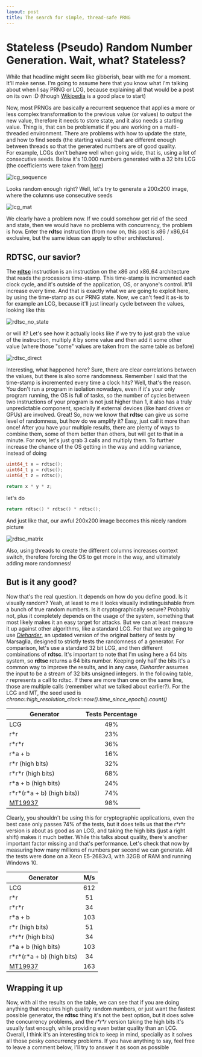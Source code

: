 ```yaml
---
layout: post
title: The search for simple, thread-safe PRNG
---
```


# Stateless (Pseudo) Random Number Generation. Wait, what? Stateless?
While that headline might seem like gibberish, bear with me for a moment. It'll make sense.
I'm going to assume here that you know what I'm talking about when I say PRNG or LCG, because explaining all that would be a post on its own :D (though [Wikipedia](https://en.wikipedia.org/wiki/Pseudorandom_number_generator) is a good place to start)

Now, most PRNGs are basically a recurrent sequence that applies a more or less complex transformation to the previous value (or values) to output the new value, therefore it needs to store state, and it also needs a starting value. Thing is, that can be problematic if you are working on a multi-threaded environment. There are problems with how to update the state, and how to find seeds (the starting values) that are different enough between threads so that the generated numbers are of good quality.  
For example, LCGs don't behave well when going wide, that is, using a lot of consecutive seeds. Below it's 10.000 numbers generated with a 32 bits LCG (the coefficients were taken from [here](https://en.wikipedia.org/wiki/Linear_congruential_generator#Parameters_in_common_use)) 

![lcg_sequence](../images/postsImages/2018-03-18/lcg10000.png) 

Looks random enough right? Well, let's try to generate a 200x200 image, where the columns use consecutive seeds 

![lcg_mat](../images/postsImages/2018-03-18/lcgMatrix.png)

We clearly have a problem now. If we could somehow get rid of the seed and state, then we would have no problems with concurrency, the problem is how. Enter the **rdtsc** instruction (from now on, this post is x86 / x86_64 exclusive, but the same ideas can apply to other architectures).

## RDTSC, our savior?
The [**rdtsc**](http://www.felixcloutier.com/x86/RDTSC.html) instruction is an instruction on the x86 and x86_64 architecture that reads the processors time-stamp. This time-stamp is incremented each clock cycle, and it's outside of the application, OS, or anyone's control. It'll increase every time. 
And that is exactly what we are going to exploit here, by using the time-stamp as our PRNG state. Now, we can't feed it as-is to for example an LCG, because it'll just linearly cycle between the values, looking like this 

![rdtsc_no_state](../images/postsImages/2018-03-18/lcgNoState.png) 

or will it? Let's see how it actually looks like if we try to just grab the value of the instruction, multiply it by some value and then add it some other value (where those "some" values are taken from the same table as before) 

![rdtsc_direct](../images/postsImages/2018-03-18/rdtscDirect.png) 

Interesting, what happened here? Sure, there are clear correlations between the values, but there is also some randomness. Remember I said that the time-stamp is incremented every time a clock hits? Well, that's the reason. You don't run a program in isolation nowadays, even if it's your only program running, the OS is full of tasks, so the number of cycles between two instructions of your program is not just higher than 1, it also has a truly unpredictable component, specially if external devices (like hard drives or GPUs) are involved. 
Great! So, now we know that **rdtsc** can give us some level of randomness, but how do we amplify it? Easy, just call it more than once! After you have your multiple results, there are plenty of ways to combine them, some of them better than others, but will get to that in a minute. For now, let's just grab 3 calls and multiply them. To further increase the chance of the OS getting in the way and adding variance, instead of doing 
```cpp
uint64_t x = rdtsc();
uint64_t y = rdtsc();
uint64_t z = rdtsc();

return x * y * z;
```
let's do 
```cpp
return rdtsc() * rdtsc() * rdtsc();
```
And just like that, our awful 200x200 image becomes this nicely random picture

![rdtsc_matrix](../images/postsImages/2018-03-18/rdtscMatrix.png)

Also, using threads to create the different columns increases context switch, therefore forcing the OS to get more in the way, and ultimately adding more randomness! 

## But is it any good?
Now that's the real question. It depends on how do you define good. Is it visually random? Yeah, at least to me it looks visually indistinguishable from a bunch of true random numbers. Is it cryptographically secure? Probably not, plus it completely depends on the usage of the system, something that most likely makes it an easy target for attacks. 
But we can at least measure it up against other algorithms, like a standard LCG. 
For that we are going to use [*Dieharder*](https://webhome.phy.duke.edu/~rgb/General/dieharder.php), an updated version of the original battery of tests by Marsaglia, designed to strictly tests the randomness of a generator. 
For comparison, let's use a standard 32 bit LCG, and then different combinations of **rdtsc**. It's important to note that I'm using here a 64 bits system, so **rdtsc** returns a 64 bits number. Keeping only half the bits it's a common way to improve the results, and in any case, *Dieharder* assumes the input to be a stream of 32 bits unsigned integers. In the following table, *r* represents a call to rdtsc. If there are more than one on the same line, those are multiple calls (remember what we talked about earlier?). For the LCG and MT, the seed used is *chrono::high_resolution_clock::now().time_since_epoch().count()*

| Generator                  | Tests Percentage |
| -------------------------- | :--------------: |
| LCG                        |        49%       |
| r\*r                       |      23%         |
| r\*r\*r                    |      36%         |
| r\*a + b                    |      16%         |
| r\*r (high bits)           |     32%        |
| r\*r\*r  (high bits)       |      68%         |
| r\*a + b  (high bits)       |      24%         |
| r\*r\*(r\*a + b)  (high bits)) |      74%         | 
| [MT19937](http://www.cplusplus.com/reference/random/mt19937/)|      98%        | 

Clearly, you shouldn't be using this for cryptographic applications, even the best case only passes 74% of the tests, but it does tells us that the r\*r\*r version is about as good as an LCG, and taking the high bits (just a right shift) makes it much better. While this talks about quality, there's another important factor missing and that's performance. Let's check that now by measuring how many millions of numbers per second we can generate. All the tests were done on a Xeon E5-2683v3, with 32GB of RAM and running Windows 10.

| Generator                  |  M/s
| -------------------------- | :--------------: |
| LCG                        |        612       |
| r\*r                       |      51         |
| r\*r\*r                    |      34       |
| r\*a + b                    |      103         |
| r\*r (high bits)           |      51      |
| r\*r\*r  (high bits)       |      34       |
| r\*a + b  (high bits)       |      103        |
| r\*r\*(r\*a + b)  (high bits) |      34    | 
| [MT19937](http://www.cplusplus.com/reference/random/mt19937/)|    163       | 

## Wrapping it up
Now, with all the results on the table, we can see that if you are doing anything that requires high quality random numbers, or just want the fastest possible generator, the **rdtsc** thing it's not the best option, but it does solve the concurrency problems, and the *r\*r\*r* version taking the high bits it's usually fast enough, while providing even better quality than an LCG. Overall, I think it's an interesting trick to keep in mind, specially as it solves all those pesky concurrency problems. 
If you have anything to say, feel free to leave a comment below, I'll try to answer it as soon as possible
